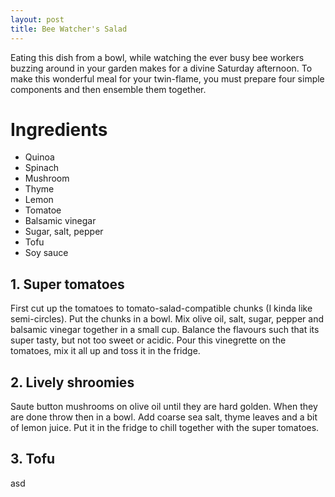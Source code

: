 ```yaml
---
layout: post
title: Bee Watcher's Salad
---
```


Eating this dish from a bowl, while watching the ever busy
bee workers buzzing around in your garden makes for a divine Saturday afternoon.
To make this wonderful meal for your twin-flame, you must prepare four simple 
components and then ensemble them together.

# Ingredients

- Quinoa
- Spinach
- Mushroom
- Thyme
- Lemon 
- Tomatoe
- Balsamic vinegar
- Sugar, salt, pepper
- Tofu
- Soy sauce

## 1. Super tomatoes

First cut up the tomatoes to tomato-salad-compatible chunks (I kinda like semi-circles).
Put the chunks in a bowl. Mix olive oil, salt, sugar, pepper and balsamic vinegar together
in a small cup. Balance the flavours such that its super tasty, but not too sweet or acidic.
Pour this vinegrette on the tomatoes, mix it all up and toss it in the fridge. 

## 2. Lively shroomies

Saute button mushrooms on olive oil until they are hard golden. When they are done throw then in a bowl.
Add coarse sea salt, thyme leaves and a bit of lemon juice. Put it in the fridge to chill together with the
super tomatoes.

## 3. Tofu

asd
